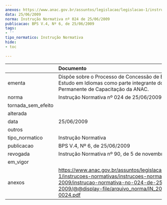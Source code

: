 ```yaml
---
anexos: https://www.anac.gov.br/assuntos/legislacao/legislacao-1/instrucoes-normativas/instrucoes-normativas-2009/instrucao-normativa-no-024-de-25-06-2009/@@display-file/arquivo_norma/IN_2009-0024.pdf
data: 25/06/2009
norma: Instrução Normativa nº 024 de 25/06/2009
publicacao: BPS V.4, Nº 6, de 25/06/2009
tags:
- ''
tipo_normatico: Instrução Normativa
hide: 
- toc 
 
---
```


|                    | Documento                                                                                                                                                                                        |
|:-------------------|:-------------------------------------------------------------------------------------------------------------------------------------------------------------------------------------------------|
| ementa             | Dispõe sobre o Processo de Concessão de Bolsas de Estudo em Idiomas como parte integrante do Programa Permanente de Capacitação da ANAC.                                                         |
| norma              | Instrução Normativa nº 024 de 25/06/2009                                                                                                                                                         |
| tornada_sem_efeito |                                                                                                                                                                                                  |
| alterada           |                                                                                                                                                                                                  |
| data               | 25/06/2009                                                                                                                                                                                       |
| outros             |                                                                                                                                                                                                  |
| tipo_normatico     | Instrução Normativa                                                                                                                                                                              |
| publicacao         | BPS V.4, Nº 6, de 25/06/2009                                                                                                                                                                     |
| revogada           | Instrução Normativa nº 90, de 5 de novembro de 2015.                                                                                                                                             |
| em_vigor           |                                                                                                                                                                                                  |
| anexos             | https://www.anac.gov.br/assuntos/legislacao/legislacao-1/instrucoes-normativas/instrucoes-normativas-2009/instrucao-normativa-no-024-de-25-06-2009/@@display-file/arquivo_norma/IN_2009-0024.pdf |